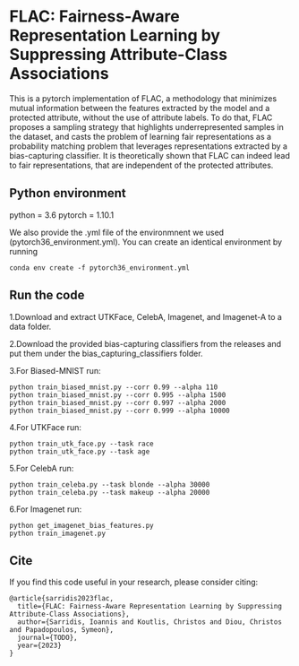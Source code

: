 # FLAC: Fairness-Aware Representation Learning by Suppressing Attribute-Class Associations
This is a pytorch implementation of FLAC, a methodology that minimizes mutual information between the features extracted by the model and a protected attribute, without the use of attribute labels. To do that, FLAC proposes a sampling strategy that highlights underrepresented samples in the dataset, and casts the problem of learning fair representations as a probability matching problem that leverages representations extracted by a bias-capturing classifier. It is theoretically shown that FLAC can indeed lead to fair representations, that are independent of the protected attributes.
## Python environment

python = 3.6
pytorch = 1.10.1

We also provide the .yml file of the environmnent we used (pytorch36_environment.yml).
You can create an identical environment by running
````
conda env create -f pytorch36_environment.yml
````
## Run the code
1.Download and extract UTKFace, CelebA, Imagenet, and Imagenet-A to a data folder.

2.Download the provided bias-capturing classifiers from the releases and put them under the bias_capturing_classifiers folder.

3.For Biased-MNIST run: 
````
python train_biased_mnist.py --corr 0.99 --alpha 110
python train_biased_mnist.py --corr 0.995 --alpha 1500
python train_biased_mnist.py --corr 0.997 --alpha 2000
python train_biased_mnist.py --corr 0.999 --alpha 10000
````

4.For UTKFace run: 
````
python train_utk_face.py --task race
python train_utk_face.py --task age
````

5.For CelebA run: 
````
python train_celeba.py --task blonde --alpha 30000
python train_celeba.py --task makeup --alpha 20000
````

6.For Imagenet run: 
````
python get_imagenet_bias_features.py
python train_imagenet.py
````

## Cite
If you find this code useful in your research, please consider citing:
```
@article{sarridis2023flac,
  title={FLAC: Fairness-Aware Representation Learning by Suppressing Attribute-Class Associations},
  author={Sarridis, Ioannis and Koutlis, Christos and Diou, Christos and Papadopoulos, Symeon},
  journal={TODO},
  year={2023}
}
```